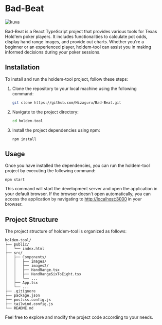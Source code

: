 # Bad-Beat

![kuva](https://github.com/Hizaguru/Bad-Beat/assets/60922283/115b5600-694a-4713-ab11-723e19565db9)


Bad-Beat is a React TypeScript project that provides various tools for Texas Hold'em poker players. It includes functionalities to calculate pot odds, display hand range images, and provide out charts. Whether you're a beginner or an experienced player, holdem-tool can assist you in making informed decisions during your poker sessions.

## Installation

To install and run the holdem-tool project, follow these steps:

1. Clone the repository to your local machine using the following command:

   ```bash
   git clone https://github.com/Hizaguru/Bad-Beat.git
   ```

2. Navigate to the project directory:

   ```bash
   cd holdem-tool
   ```

3. Install the project dependencies using npm:

   ```shell
   npm install
   ```

## Usage

Once you have installed the dependencies, you can run the holdem-tool project by executing the following command:

```shell
npm start
```

This command will start the development server and open the application in your default browser. If the browser doesn't open automatically, you can access the application by navigating to [http://localhost:3000](http://localhost:3000) in your browser.

## Project Structure

The project structure of holdem-tool is organized as follows:

```
holdem-tool/
├── public/
│   └── index.html
├── src/
│   ├── Components/
│   │   ├── images/
│   │   ├── images2/
│   │   ├── HandRange.tsx
│   │   ├── HandRangeSixToEight.tsx
│   │   └── ...
│   ├── App.tsx
│   └── ...
├── .gitignore
├── package.json
├── postcss.config.js
├── tailwind.config.js
└── README.md
```

Feel free to explore and modify the project code according to your needs.
